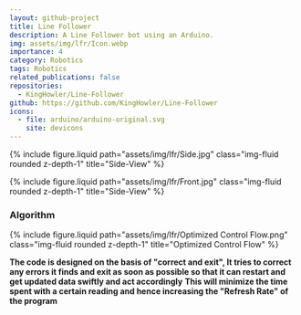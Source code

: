 ```yaml
---
layout: github-project
title: Line Follower
description: A Line Follower bot using an Arduino.
img: assets/img/lfr/Icon.webp
importance: 4
category: Robotics
tags: Robotics
related_publications: false
repositories:
  - KingHowler/Line-Follower
github: https://github.com/KingHowler/Line-Follower
icons:
  - file: arduino/arduino-original.svg
    site: devicons
---
```


{% include figure.liquid path="assets/img/lfr/Side.jpg" class="img-fluid rounded z-depth-1" title="Side-View" %}

{% include figure.liquid path="assets/img/lfr/Front.jpg" class="img-fluid rounded z-depth-1" title="Side-View" %}

### Algorithm

{% include figure.liquid path="assets/img/lfr/Optimized Control Flow.png" class="img-fluid rounded z-depth-1" title="Optimized Control Flow" %}

**The code is designed on the basis of "correct and exit", It tries to correct any errors it finds and exit as soon as possible so that it can restart and get updated data swiftly and act accordingly**
**This will minimize the time spent with a certain reading and hence increasing the "Refresh Rate" of the program**
